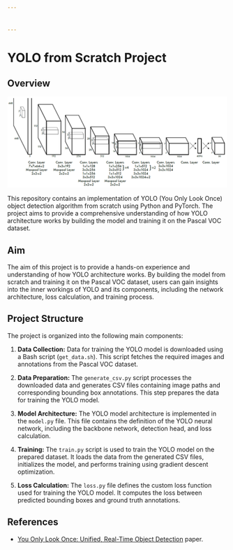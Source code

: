 ```yaml
---


---
```


<h1 id="yolo-from-scratch-project">YOLO from Scratch Project</h1>
<h2 id="overview">Overview</h2>
<p><img src="https://github.com/Satzil/Yolo_from_scratch/blob/main/Architecture.png?raw=true" alt="enter image description here"></p>
<p>This repository contains an implementation of YOLO (You Only Look Once) object detection algorithm from scratch using Python and PyTorch. The project aims to provide a comprehensive understanding of how YOLO architecture works by building the model and training it on the Pascal VOC dataset.</p>
<h2 id="aim">Aim</h2>
<p>The aim of this project is to provide a hands-on experience and understanding of how YOLO architecture works. By building the model from scratch and training it on the Pascal VOC dataset, users can gain insights into the inner workings of YOLO and its components, including the network architecture, loss calculation, and training process.</p>
<h2 id="project-structure">Project Structure</h2>
<p>The project is organized into the following main components:</p>
<ol>
<li>
<p><strong>Data Collection:</strong> Data for training the YOLO model is downloaded using a Bash script (<code>get_data.sh</code>). This script fetches the required images and annotations from the Pascal VOC dataset.</p>
</li>
<li>
<p><strong>Data Preparation:</strong> The <code>generate_csv.py</code> script processes the downloaded data and generates CSV files containing image paths and corresponding bounding box annotations. This step prepares the data for training the YOLO model.</p>
</li>
<li>
<p><strong>Model Architecture:</strong> The YOLO model architecture is implemented in the <code>model.py</code> file. This file contains the definition of the YOLO neural network, including the backbone network, detection head, and loss calculation.</p>
</li>
<li>
<p><strong>Training:</strong> The <code>train.py</code> script is used to train the YOLO model on the prepared dataset. It loads the data from the generated CSV files, initializes the model, and performs training using gradient descent optimization.</p>
</li>
<li>
<p><strong>Loss Calculation:</strong> The <code>loss.py</code> file defines the custom loss function used for training the YOLO model. It computes the loss between predicted bounding boxes and ground truth annotations.</p>
</li>
</ol>
<h2 id="references">References</h2>
<p><a href="https://github.com/Satzil/Transformer_from_scratch#references"></a></p>
<ul>
<li><a href="https://arxiv.org/pdf/1506.02640v5">You Only Look Once: Unified, Real-Time Object Detection</a>  paper.</li>
</ul>

